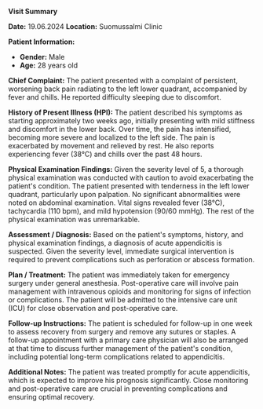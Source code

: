**Visit Summary**

**Date:** 19.06.2024
**Location:** Suomussalmi Clinic

**Patient Information:**
- **Gender:** Male
- **Age:** 28 years old

**Chief Complaint:**
The patient presented with a complaint of persistent, worsening back pain radiating to the left lower quadrant, accompanied by fever and chills. He reported difficulty sleeping due to discomfort.

**History of Present Illness (HPI):**
The patient described his symptoms as starting approximately two weeks ago, initially presenting with mild stiffness and discomfort in the lower back. Over time, the pain has intensified, becoming more severe and localized to the left side. The pain is exacerbated by movement and relieved by rest. He also reports experiencing fever (38°C) and chills over the past 48 hours.

**Physical Examination Findings:**
Given the severity level of 5, a thorough physical examination was conducted with caution to avoid exacerbating the patient's condition. The patient presented with tenderness in the left lower quadrant, particularly upon palpation. No significant abnormalities were noted on abdominal examination. Vital signs revealed fever (38°C), tachycardia (110 bpm), and mild hypotension (90/60 mmHg). The rest of the physical examination was unremarkable.

**Assessment / Diagnosis:**
Based on the patient's symptoms, history, and physical examination findings, a diagnosis of acute appendicitis is suspected. Given the severity level, immediate surgical intervention is required to prevent complications such as perforation or abscess formation.

**Plan / Treatment:**
The patient was immediately taken for emergency surgery under general anesthesia. Post-operative care will involve pain management with intravenous opioids and monitoring for signs of infection or complications. The patient will be admitted to the intensive care unit (ICU) for close observation and post-operative care.

**Follow-up Instructions:**
The patient is scheduled for follow-up in one week to assess recovery from surgery and remove any sutures or staples. A follow-up appointment with a primary care physician will also be arranged at that time to discuss further management of the patient's condition, including potential long-term complications related to appendicitis.

**Additional Notes:**
The patient was treated promptly for acute appendicitis, which is expected to improve his prognosis significantly. Close monitoring and post-operative care are crucial in preventing complications and ensuring optimal recovery.